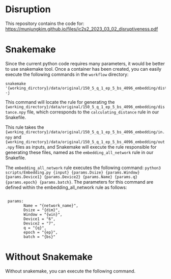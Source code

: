 # Disruption

This repository contains the code for:
https://munjungkim.github.io/files/ic2s2_2023_03_02_disruptiveness.pdf


# Snakemake

Since the current python code requires many parameters, it would be better to use snakemake tool. Once a container has been created, you can easily execute the following commands in the `workflow` directory:


```
snakemake '{working_dirctory}/data/original/150_5_q_1_ep_5_bs_4096_embedding/distance.npy' -j
```

This command will locate the rule for generating the `{working_directory}/data/original/150_5_q_1_ep_5_bs_4096_embedding/distance.npy` file, which corresponds to the `calculating_distance` rule in our Snakefile. 

This rule takes the `{working_directory}/data/original/150_5_q_1_ep_5_bs_4096_embedding/in.npy` and `{working_directory}/data/original/150_5_q_1_ep_5_bs_4096_embedding/out.npy` files as inputs, and Snakemake will execute the rule responsible for generating these files, named as the `embedding_all_network` rule in our Snakefile. 

The `embedding_all_network` rule executes the following command: `python3 scripts/Embedding.py {input} {params.Dsize} {params.Window} {params.Device1} {params.Device2} {params.Name} {params.q} {params.epoch} {params.batch}`. The parameters for this command are defined within the embedding_all_network rule as follows:

```

 params:
        Name = "{network_name}",
        Dsize = "{dim}",
        Window = "{win}",
        Device1 = "6",
        Device2 = "7",
        q = "{q}",
        epoch = "{ep}",
        batch = "{bs}"

```


# Without Snakemake


Without snakemake, you can execute the following command.

